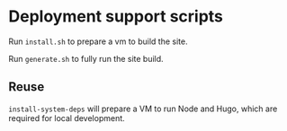 # Deployment support scripts

Run `install.sh` to prepare a vm to build the site.

Run `generate.sh` to fully run the site build.

## Reuse
`install-system-deps` will prepare a VM to run Node and Hugo, which are required for local development.
